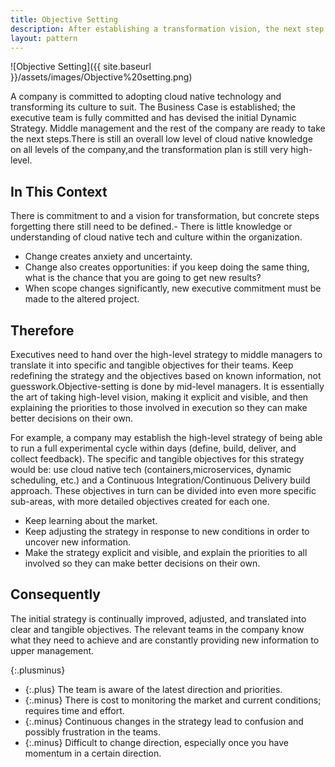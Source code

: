 ```yaml
---
title: Objective Setting
description: After establishing a transformation vision, the next step is to translate it into pragmatic goals and actions for moving the initiative ahead
layout: pattern
---
```


![Objective Setting]({{ site.baseurl }}/assets/images/Objective%20setting.png)

A company is committed to adopting cloud native technology and transforming its culture to suit. The Business Case is established; the executive team is fully committed and has devised the initial Dynamic Strategy. Middle management and the rest of the company are ready to take the next steps.There is still an overall low level of cloud native knowledge on all levels of the company,and the transformation plan is still very high-level.

## In This Context

There is commitment to and a vision for transformation, but concrete steps forgetting there still need to be defined.- There is little knowledge or understanding of cloud native tech and culture within the organization.

- Change creates anxiety and uncertainty.
- Change also creates opportunities: if you keep doing the same thing, what is the chance that you are going to get new results?
- When scope changes significantly, new executive commitment must be made to the altered project.

## Therefore

Executives need to hand over the high-level strategy to middle managers to translate it into specific and tangible objectives for their teams. Keep redefining the strategy and the objectives based on known information, not guesswork.Objective-setting is done by mid-level managers. It is essentially the art of taking high-level vision, making it explicit and visible, and then explaining the priorities to those involved in execution so they can make better decisions on their own.

For example, a company may establish the high-level strategy of being able to run a full experimental cycle within days (define, build, deliver, and collect feedback). The specific and tangible objectives for this strategy would be: use cloud native tech (containers,microservices, dynamic scheduling, etc.) and a Continuous Integration/Continuous Delivery build approach. These objectives in turn can be divided into even more specific sub-areas, with more detailed objectives created for each one.

- Keep learning about the market.
- Keep adjusting the strategy in response to new conditions in order to uncover new information.
- Make the strategy explicit and visible, and explain the priorities to all involved so they can make better decisions on their own.

## Consequently

The initial strategy is continually improved, adjusted, and translated into clear and tangible objectives. The relevant teams in the company know what they need to achieve and are constantly providing new information to upper management.

{:.plusminus}
- {:.plus} The team is aware of the latest direction and priorities.
- {:.minus} There is cost to monitoring the market and current conditions; requires time and effort.
- {:.minus} Continuous changes in the strategy lead to confusion and possibly frustration in the teams.
- {:.minus} Difficult to change direction, especially once you have momentum in a certain direction.
